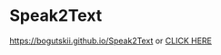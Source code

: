 # Speak2Text


https://bogutskii.github.io/Speak2Text
or [CLICK HERE](https://bogutskii.github.io/Speak2Text)
